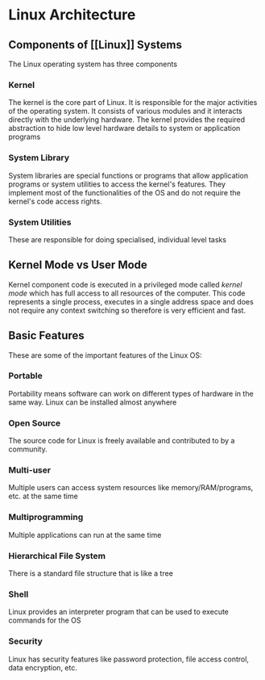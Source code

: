 # Linux Architecture

## Components of [[Linux]] Systems
The Linux operating system has three components
### Kernel
The kernel is the core part of Linux. It is responsible for the major activities of the operating system. It consists of various modules and it interacts directly with the underlying hardware. The kernel provides the required abstraction to hide low level hardware details to system or application programs

### System Library
System libraries are special functions or programs that allow application programs or system utilities to access the kernel's features. They implement most of the functionalities of the OS and do not require the kernel's code access rights.

### System Utilities
These are responsible for doing specialised, individual level tasks


## Kernel Mode vs User Mode
Kernel component code is executed in a privileged mode called *kernel mode* which has full access to all resources of the computer. This code represents a single process, executes in a single address space and does not require any context switching so therefore is very efficient and fast.

## Basic Features
These are some of the important features of the Linux OS:

### Portable
Portability means software can work on different types of hardware in the same way. Linux can be installed almost anywhere

### Open Source
The source code for Linux is freely available and contributed to by a community.

### Multi-user
Multiple users can access system resources like memory/RAM/programs, etc. at the same time

### Multiprogramming
Multiple applications can run at the same time

### Hierarchical File System
There is a standard file structure that is like a tree

### Shell
Linux provides an interpreter program that can be used to execute commands for the OS

### Security
Linux has security features like password protection, file access control, data encryption, etc.
